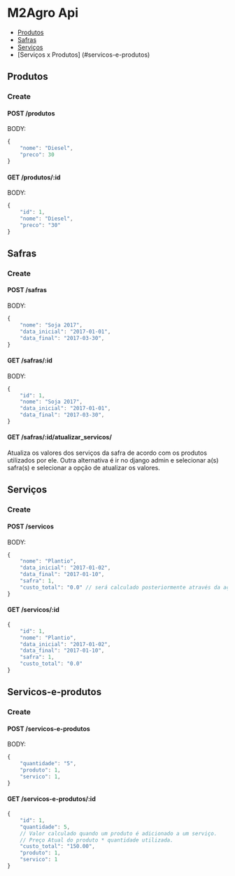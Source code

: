 # M2Agro Api

- [Produtos](#produtos)
- [Safras](#safras)
- [Serviços](#serviços)
- [Serviços x Produtos] (#servicos-e-produtos)

## Produtos

### Create

#### POST /produtos

BODY:

```javascript
{
    "nome": "Diesel",
    "preco": 30
}
```

#### GET /produtos/:id

BODY:

```javascript
{
    "id": 1,
    "nome": "Diesel",
    "preco": "30"
}
```


## Safras

### Create

#### POST /safras

BODY:

```javascript
{
    "nome": "Soja 2017",
    "data_inicial": "2017-01-01",
    "data_final": "2017-03-30",
}
```

#### GET /safras/:id

BODY:

```javascript
{
    "id": 1,
    "nome": "Soja 2017",
    "data_inicial": "2017-01-01",
    "data_final": "2017-03-30",
}
```

#### GET /safras/:id/atualizar_servicos/
Atualiza os valores dos serviços da safra de acordo com os produtos utilizados por ele.
Outra alternativa é ir no django admin e selecionar a(s) safra(s) e selecionar a opção de atualizar os valores.


## Serviços

### Create

#### POST /servicos

BODY:

```javascript
{
    "nome": "Plantio",
    "data_inicial": "2017-01-02",
    "data_final": "2017-01-10",
    "safra": 1,
    "custo_total": "0.0" // será calculado posteriormente através da ação de atualizar os valores dos serviços
}
```

#### GET /servicos/:id

```javascript
{
    "id": 1,
    "nome": "Plantio",
    "data_inicial": "2017-01-02",
    "data_final": "2017-01-10",
    "safra": 1,
    "custo_total": "0.0"
}
```

## Servicos-e-produtos

### Create

#### POST /servicos-e-produtos

BODY:

```javascript
{
    "quantidade": "5",
    "produto": 1,
    "servico": 1,
}
```

#### GET /servicos-e-produtos/:id

```javascript
{
    "id": 1,
    "quantidade": 5,
    // Valor calculado quando um produto é adicionado a um serviço.
    // Preço Atual do produto * quantidade utilizada.
    "custo_total": "150.00", 
    "produto": 1,
    "servico": 1
}
```



